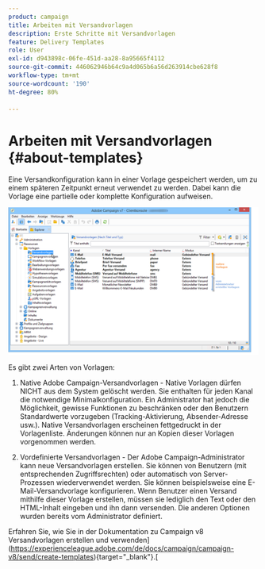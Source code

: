 ```yaml
---
product: campaign
title: Arbeiten mit Versandvorlagen
description: Erste Schritte mit Versandvorlagen
feature: Delivery Templates
role: User
exl-id: d943898c-06fe-451d-aa28-8a95665f4112
source-git-commit: 446062946b64c9a4d065b6a56d263914cbe628f8
workflow-type: tm+mt
source-wordcount: '190'
ht-degree: 80%

---
```


# Arbeiten mit Versandvorlagen {#about-templates}

Eine Versandkonfiguration kann in einer Vorlage gespeichert werden, um zu einem späteren Zeitpunkt erneut verwendet zu werden. Dabei kann die Vorlage eine partielle oder komplette Konfiguration aufweisen.

![](assets/s_user_template_list.png)

Es gibt zwei Arten von Vorlagen:

1. Native Adobe Campaign-Versandvorlagen - Native Vorlagen dürfen NICHT aus dem System gelöscht werden. Sie enthalten für jeden Kanal die notwendige Minimalkonfiguration. Ein Administrator hat jedoch die Möglichkeit, gewisse Funktionen zu beschränken oder den Benutzern Standardwerte vorzugeben (Tracking-Aktivierung, Absender-Adresse usw.). Native Versandvorlagen erscheinen fettgedruckt in der Vorlagenliste. Änderungen können nur an Kopien dieser Vorlagen vorgenommen werden.

1. Vordefinierte Versandvorlagen - Der Adobe Campaign-Administrator kann neue Versandvorlagen erstellen. Sie können von Benutzern (mit entsprechenden Zugriffsrechten) oder automatisch von Server-Prozessen wiederverwendet werden. Sie können beispielsweise eine E-Mail-Versandvorlage konfigurieren. Wenn Benutzer einen Versand mithilfe dieser Vorlage erstellen, müssen sie lediglich den Text oder den HTML-Inhalt eingeben und ihn dann versenden. Die anderen Optionen wurden bereits vom Administrator definiert.


Erfahren Sie, wie Sie in der Dokumentation zu Campaign v8 Versandvorlagen erstellen und verwenden](https://experienceleague.adobe.com/de/docs/campaign/campaign-v8/send/create-templates){target="_blank"}.[